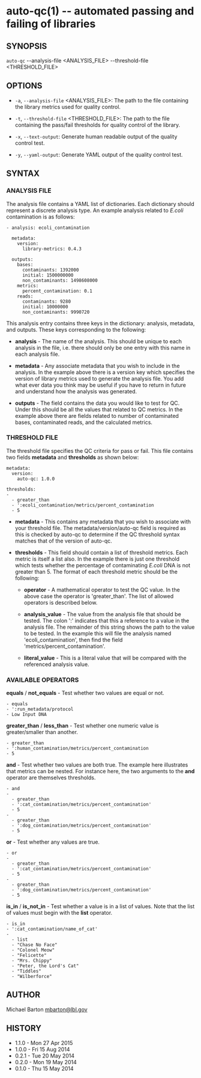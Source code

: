 auto-qc(1) -- automated passing and failing of libraries
========================================================

## SYNOPSIS

`auto-qc` --analysis-file <ANALYSIS_FILE> --threshold-file <THRESHOLD_FILE>

## OPTIONS

* `-a`, `--analysis-file` <ANALYSIS_FILE>:
The path to the file containing the library metrics used for quality control.

* `-t`, `--threshold-file` <THRESHOLD_FILE>:
The path to the file containing the pass/fail thresholds for quality control of the library.

* `-x`, `--text-output`:
Generate human readable output of the quality control test.

* `-y`, `--yaml-output`:
Generate YAML output of the quality control test.

## SYNTAX

### ANALYSIS FILE

The analysis file contains a YAML list of dictionaries. Each dictionary should
represent a discrete analysis type. An example analysis related to *E.coli*
contamination is as follows:

    - analysis: ecoli_contamination

      metadata:
        version:
          library-metrics: 0.4.3

      outputs:
        bases:
          contaminants: 1392000
          initial: 1500000000
          non_contaminants: 1498608000
        metrics:
          percent_contamination: 0.1
        reads:
          contaminants: 9280
          initial: 10000000
          non_contaminants: 9990720

This analysis entry contains three keys in the dictionary: analysis, metadata,
and outputs. These keys corresponding to the following:

* **analysis** - The name of the analysis. This should be unique to each
  analysis in the file, i.e. there should only be one entry with this name in
  each analysis file.

* **metadata** - Any associate metadata that you wish to include in the
  analysis. In the example above there is a version key which specifies the
  version of library metrics used to generate the analysis file. You add what
  ever data you think may be useful if you have to return in future and
  understand how the analysis was generated.

* **outputs** - The field contains the data you would like to test for QC.
  Under this should be all the values that related to QC metrics. In the
  example above there are fields related to number of contaminated bases,
  contaminated reads, and the calculated metrics.

### THRESHOLD FILE

The threshold file specifies the QC criteria for pass or fail. This file
contains two fields **metadata** and **thresholds** as shown below:

    metadata:
      version:
        auto-qc: 1.0.0

    thresholds:
    -
      - greater_than
      - ':ecoli_contamination/metrics/percent_contamination
      - 5

* **metadata** - This contains any metadata that you wish to associate with
  your threshold file. The metadata/version/auto-qc field is required as this
  is checked by auto-qc to determine if the QC threshold syntax matches that of
  the version of auto-qc.

* **thresholds** - This field should contain a list of threshold metrics. Each
  metric is itself a list also. In the example there is just one threshold
  which tests whether the percentage of contaminating *E.coli* DNA is not
  greater than 5. The format of each threshold metric should be the following:

  * **operator** - A mathematical operator to test the QC value. In the above
    case the operator is 'greater_than'. The list of allowed operators is
    described below.

  * **analysis_value** - The value from the analysis file that should be
    tested. The colon ':' indicates that this a reference to a value in the
    analysis file. The remainder of this string shows the path to the value to
    be tested. In the example this will file the analysis named
    'ecoli_contamination', then find the field 'metrics/percent_contamination'.

  * **literal_value** - This is a literal value that will be compared with the
    referenced analysis value.

### AVAILABLE OPERATORS

**equals** / **not_equals** - Test whether two values are equal or not.

    - equals
    - ':run_metadata/protocol
    - Low Input DNA

**greater_than** / **less_than** - Test whether one numeric value is
greater/smaller than another.

    - greater_than
    - ':human_contamination/metrics/percent_contamination
    - 5

**and** - Test whether two values are both true. The example here illustrates
that metrics can be nested. For instance here, the two arguments to the **and**
operator are themselves thresholds.

    - and
    -
      - greater_than
      - ':cat_contamination/metrics/percent_contamination'
      - 5
    -
      - greater_than
      - ':dog_contamination/metrics/percent_contamination'
      - 5

**or** - Test whether any values are true.

    - or
    -
      - greater_than
      - ':cat_contamination/metrics/percent_contamination'
      - 5
    -
      - greater_than
      - ':dog_contamination/metrics/percent_contamination'
      - 5

**is_in** / **is_not_in** - Test whether a value is in a list of values. Note
that the list of values must begin with the **list** operator.

    - is_in
    - ':cat_contamination/name_of_cat'
    -
      - list
      - "Chase No Face"
      - "Colonel Meow"
      - "Felicette"
      - "Mrs. Chippy"
      - "Peter, the Lord's Cat"
      - "Tiddles"
      - "Wilberforce"

## AUTHOR

Michael Barton <mbarton@lbl.gov>

## HISTORY

* 1.1.0 - Mon 27 Apr 2015
* 1.0.0 - Fri 15 Aug 2014
* 0.2.1 - Tue 20 May 2014
* 0.2.0 - Mon 19 May 2014
* 0.1.0 - Thu 15 May 2014
